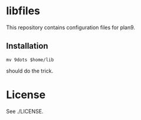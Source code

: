 libfiles
=========

This repository contains configuration files for plan9.

Installation
------------

	mv 9dots $home/lib

should do the trick.

License
=======

See ./LICENSE.
